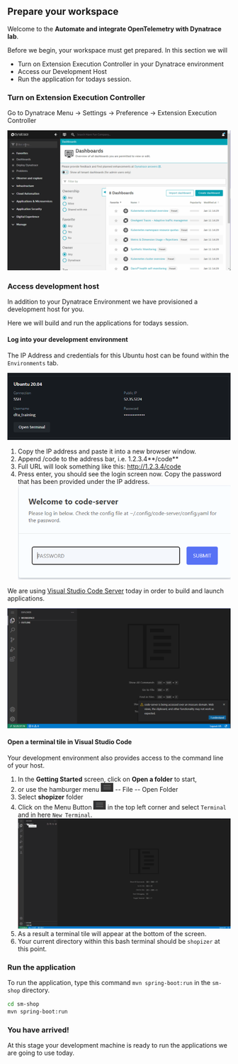 ## Prepare your workspace

Welcome to the **Automate and integrate OpenTelemetry with Dynatrace lab**.

Before we begin, your workspace must get prepared. In this section we will

- Turn on Extension Execution Controller in your Dynatrace environment
- Access our Development Host
- Run the application for todays session.

### Turn on Extension Execution Controller

Go to Dynatrace Menu -> Settings -> Preference -> Extension Execution Controller

![Development Machine](../../assets/images/01-Settings-ECC.gif)

### Access development host

In addition to your Dynatrace Environment we have provisioned a development host for you.

Here we will build and run the applications for todays session.

#### Log into your development environment

The IP Address and credentials for this Ubuntu host can be found within the `Environments` tab.

![Development Machine](../../assets/images/01-ubuntu.png)

1. Copy the IP address and paste it into a new browser window.
2. Append /code to the address bar, i.e. 1.2.3.4**/code**
3. Full URL will look something like this: http://1.2.3.4/code
4. Press enter, you should see the login screen now. Copy the password that has been provided under the IP address.
   ![Code Server Login](../../assets/images/01-code-server-login.png)

We are using <a href="https://github.com/coder/code-server" target="_blank">Visual Studio Code Server</a> today in order to build and launch applications.

![Code Server Login](../../assets/images/01-vs-code-first.png)

#### Open a terminal tile in Visual Studio Code
Your development environment also provides access to the command line of your host.

1. In the **Getting Started** screen, click on **Open a folder** to start,
1. or use the hamburger menu ![New Terminal](../../assets/images/01-menu-button.png) -- File -- Open Folder
1. Select **shopizer** folder
1. Click on the Menu Button ![New Terminal](../../assets/images/01-menu-button.png) in the top left corner and select `Terminal` and in here `New Terminal`.
   ![New Terminal](../../assets/images/01-new-terminal.gif)
1. As a result a terminal tile will appear at the bottom of the screen.
1. Your current directory within this bash terminal should be `shopizer` at this point.

### Run the application

To run the application, type this command `mvn spring-boot:run` in the `sm-shop` directory.

```bash
cd sm-shop
mvn spring-boot:run
```

### You have arrived!

At this stage your development machine is ready to run the applications we are going to use today.
